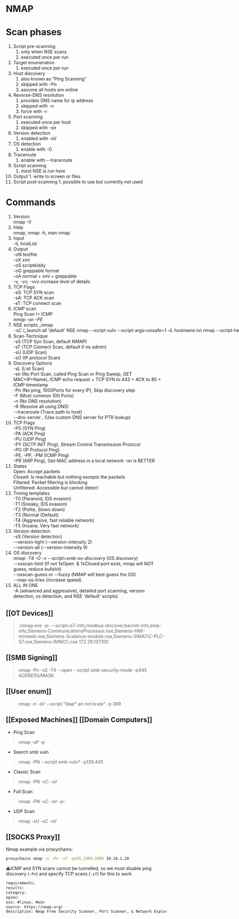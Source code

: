 # NMAP

Scan phases
===========

1.  Script pre-scanning
    1.  only when NSE scans
    2.  executed once per run
2.  Target enumeration
    1.  executed once per run
3.  Host discovery
    1.  also known as "Ping Scanning"
    2.  skipped with -Pn
    3.  assume all hosts are online
4.  Reverse-DNS resolution
    1.  provides DNS name for ip address 
    2.  skipped with -n
    3.  force with -r
5.  Port scanning
    1.  executed once per host
    2.  skipped with -sn
6.  Version detection
    1.  enabled with -sV
7.  OS detection
    1.  enable with -O
8.  Traceroute
    1.  enable with --traceroute
9.  Script scanning
    1.  most NSE is run here
10.  Output
    1.  write to screen or files
11.  Script post-scanning
    1.  possible to use but currently not used

Commands
========

1.  Version:  
    nmap -V
2.  Help  
    nmap, nmap -h, man nmap
3.  Input  
    \-iL hostList
4.  Output  
    \-oN textfile  
    \-oX xml  
    \-oS scriptkiddy  
    \-oG greppable format  
    \-oA normal + xml + greppable  
    \-v, -vv, -vvv increase level of details
5.  TCP Flags  
    \-sS: TCP SYN scan  
    \-sA: TCP ACK scan  
    \-sT: TCP connect scan
6.  ICMP scan  
    Ping Scan != ICMP  
    _nmap -sn -PE <target>_
7.  NSE scripts
    _nmap <option> -sC <target> (_launch all 'default' NSE  
    nmap --script vuln --script-args=unsafe=1 -iL hostname.txt  
    nmap --script-help=</script>
    _nmap <option> --script=</script name or category , seperated> <target>_ (launch specific NSE script)  
    _nmap --script ssl-enum-ciphers -p 443 www.example.com_
8.  Scan-Technique  
    \-sS (TCP Syn Scan, default NMAP)  
    \-sT (TCP Connect Scan, default if no admin)  
    \-sU (UDP Scan)  
    \-sO (IP protocol Scan)
9.  Discovery Options  
    \-sL (List Scan)  
    \-sn (No Port Scan, called Ping Scan or Ping Sweep, GET MAC+IP+Name), ICMP echo request + TCP SYN to 443 + ACK to 80 + ICMP timestamp  
    \-Pn (No ping, 1000Ports for every IP), Skip discovery step  
    \-F (Most common 100 Ports)  
    \-n (No DNS resolution)  
    \-R (Resolve all using DNS)  
    \--traceroute (Trace path to host)  
    \--dns-server <server1>,<server2> (Use custom DNS server for PTR lookup)
10.  TCP Flags  
    \-PS (SYN Ping)  
    \-PA (ACK Ping)  
    \-PU (UDP Ping)  
    \-PY (SCTP INIT Ping), Stream Control Transmission Protocol  
    \-PO (IP Protocol Ping)  
    \-PE, -PP, -PM (ICMP Ping)  
    \-PR (ARP Ping), Get-MAC address in a local network -sn is BETTER
11.  States  
    Open: Accept packets  
    Closed: Is reachable but nothing excepts the packets  
    Filtered: Packet filtering is blocking  
    Unfiltered: Accessible but cannot detect
12.  Timing templates  
    \-T0 (Paranoid, IDS evasion)  
    \-T1 (Sneaky, IDS evasion)  
    \-T2 (Polite, Slows down)  
    \-T3 (Normal (Default)  
    \-T4 (Aggressive, fast reliable network)  
    \-T5 (Insane, Very fast network)
13.  Version detection  
    \-sS (Version detection)  
    \--version-light (--version-intensity 2)  
    \--version-all (--version-intensity 9)
14.  OS discovery  
    _nmap -T4 -O -v --script=smb-os-discovery_ (OS discovery)  
    \--osscan-limit (If not 1xOpen  & 1xClosed port exist, nmap will NOT guess, reduce bullshit)  
    \--osscan-guess or --fuzzy (NMAP will best guess the OS)  
    \--max-os-tries <value> (increase speed)
15.  ALL IN ONE  
    \-A (advanced and aggressive), detailed port scanning, version detection, os detection, and NSE 'default' scripts)

######

## [[OT Devices]]
> .\nmap.exe -p- --script=s7-info,modbus-discover,bacnet-info,enip-info,Siemens-CommunicationsProcessor.nse,Siemens-HMI-miniweb.nse,Siemens-Scalance-module.nse,Siemens-SIMATIC-PLC-S7.nse,Siemens-WINCC.nse 172.29.137.100

## [[SMB Signing]]
> nmap -Pn -sS -T4 --open --script smb-security-mode -p445 ADDRESS/MASK

## [[User enum]]
> nmap -n -sV --script "ldap* an not brute" -p 389 <dc-ip>

## [[Exposed Machines]] [[Domain Computers]]
* Ping Scan  
> nmap -sP -p <ip>
* Search smb vuln  
> nmap -PN --script smb-vuln* -p139,445 <ip>
* Classic Scan  
> nmap -PN -sC -sV <ip>
* Full Scan  
>nmap -PN -sC -sV -p- <ip>
* UDP Scan  
>nmap -sU -sC -sV <ip>

## [[SOCKS Proxy]]
Nmap example via proxychains:
``````sh
proxychains nmap -n -Pn -sT -p445,3389,5985 10.10.1.20
``````
⚠️ICMP and SYN scans cannot be tunnelled, so we must disable ping discovery (`-Pn`) and specify TCP scans (`-sT`) for this to work

```meta
requirements: 
results: 
category:
opsec: 
oss: #linux, #win
source: https://nmap.org/
description: Nmap Free Security Scanner, Port Scanner, & Network Exploration Tool 
```